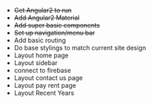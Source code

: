 - ~~Get Angular2 to run~~
- ~~Add Angular2 Material~~
- ~~Add super basic components~~
- ~~Set up navigation/menu bar~~
- Add basic routing
- Do base stylings to match current site design
- Layout home page
- Layout sidebar
- connect to firebase
- Layout contact us page
- Layout pay rent page
- Layout Recent Years
